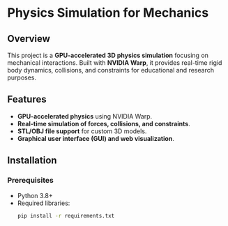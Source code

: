 # Physics Simulation for Mechanics

## Overview
This project is a **GPU-accelerated 3D physics simulation** focusing on mechanical interactions. Built with **NVIDIA Warp**, it provides real-time rigid body dynamics, collisions, and constraints for educational and research purposes.

## Features
- **GPU-accelerated physics** using NVIDIA Warp.
- **Real-time simulation of forces, collisions, and constraints**.
- **STL/OBJ file support** for custom 3D models.
- **Graphical user interface (GUI) and web visualization**.

## Installation
### Prerequisites
- Python 3.8+
- Required libraries:
  ```bash
  pip install -r requirements.txt
